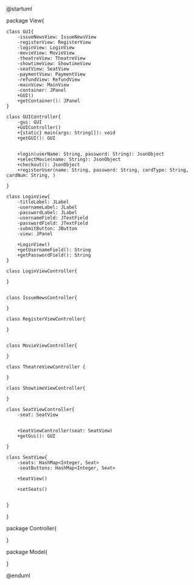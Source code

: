 @startuml


package View{

    class GUI{
        -issueNewsView: IssueNewsView
        -registerView: RegisterView
        -loginView: LoginView
        -movieView: MovieView
        -theatreView: TheatreView
        -showtimeView: ShowtimeView
        -seatView: SeatView
        -paymentView: PaymentView
        -refundView: RefundView
        -mainView: MainView
        -container: JPanel
        +GUI()
        +getContainer(): JPanel
    }

    class GUIController{
        -gui: GUI
        +GUIController()
        +{static} main(args: String[]): void
        +getGUI(): GUI


        +login(userName: String, password: String): JsonObject
        +selectMovie(name: String): JsonObject
        +checkout(): JsonObject
        +registerUser(name: String, password: String, cardType: String, cardNum: String, ) 

    }

    class LoginView{
        -titleLabel: JLabel
        -usernameLabel: JLabel
        -passwordLabel: JLabel
        -usernameField: JTextField
        -passwordField: JTextField
        -submitButton: JButton
        -view: JPanel

        +LoginView()
        +getUsernameField(): String
        +getPasswordField(): String
    }

    class LoginViewController{

    }


    class IssueNewsController{

    }

    class RegisterViewController{

    }


    class MovieViewController{

    }

    class TheatreViewController {

    }

    class ShowtimeViewController{

    }

    class SeatViewController{
        -seat: SeatView
        

        +SeatViewController(seat: SeatView)
        +getGui(): GUI

    }

    class SeatView{
        -seats: HashMap<Integer, Seat>
        -seatButtons: HashMap<Integer, Seat>
        
        +SeatView()

        +setSeats()


    }





}

package Controller{

}

package Model{

}

@enduml